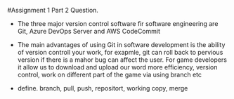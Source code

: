 #Assignment 1 Part 2 Question. 
- The three major version control software fir software engineering are Git,  Azure DevOps Server and AWS CodeCommit<br><p>
- The main advantages of using Git in software development is the ability of version controll your work, for exapmle, git can roll back to pervious version if there is a mahor bug can affect the user. For game developers it allow us to download and upload our word more efficiency, version control, work on different part of the game via using branch etc<br><p>
- define. branch, pull, push, repositort, working copy, merge